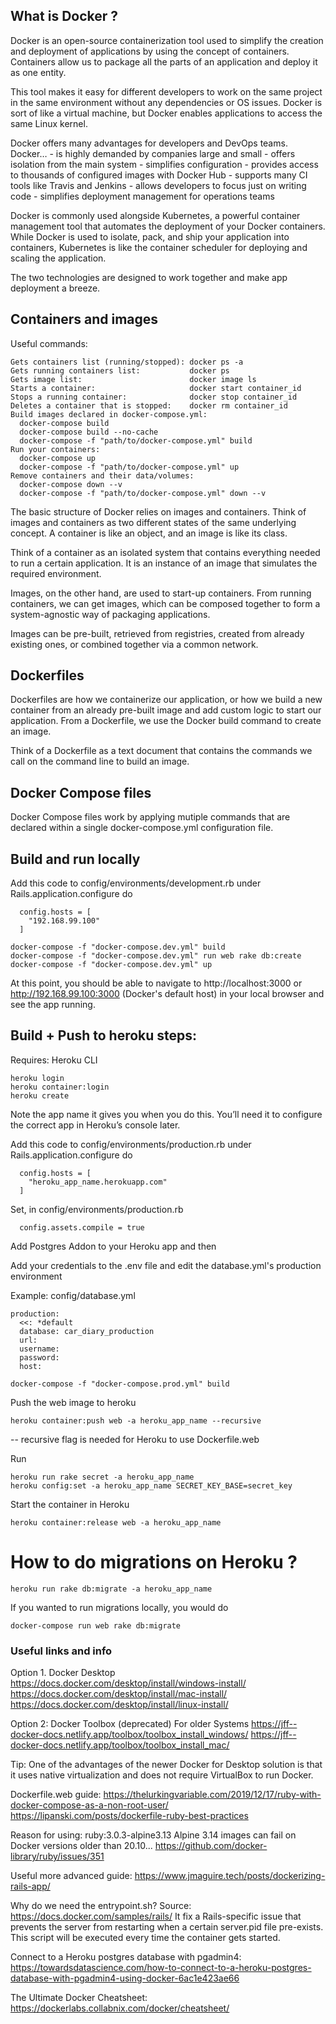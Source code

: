 ## What is Docker ?

Docker is an open-source containerization tool used to simplify the creation and deployment of applications by using the concept of containers. Containers allow us to package all the parts of an application and deploy it as one entity.

This tool makes it easy for different developers to work on the same project in the same environment without any dependencies or OS issues. Docker is sort of like a virtual machine, but Docker enables applications to access the same Linux kernel.

Docker offers many advantages for developers and DevOps teams. 
   Docker…
    - is highly demanded by companies large and small
    - offers isolation from the main system
    - simplifies configuration
    - provides access to thousands of configured images with Docker Hub
    - supports many CI tools like Travis and Jenkins
    - allows developers to focus just on writing code
    - simplifies deployment management for operations teams

Docker is commonly used alongside Kubernetes, a powerful container management tool that automates the deployment of your Docker containers. While Docker is used to isolate, pack, and ship your application into containers, Kubernetes is like the container scheduler for deploying and scaling the application.

The two technologies are designed to work together and make app deployment a breeze.

## Containers and images
Useful commands:
```
Gets containers list (running/stopped): docker ps -a
Gets running containers list:           docker ps
Gets image list:                        docker image ls
Starts a container:                     docker start container_id
Stops a running container:              docker stop container_id
Deletes a container that is stopped:    docker rm container_id
Build images declared in docker-compose.yml:
  docker-compose build
  docker-compose build --no-cache
  docker-compose -f "path/to/docker-compose.yml" build
Run your containers:
  docker-compose up
  docker-compose -f "path/to/docker-compose.yml" up
Remove containers and their data/volumes:
  docker-compose down --v
  docker-compose -f "path/to/docker-compose.yml" down --v
```
The basic structure of Docker relies on images and containers. Think of images and containers as two different states of the same underlying concept. A container is like an object, and an image is like its class.

Think of a container as an isolated system that contains everything needed to run a certain application. It is an instance of an image that simulates the required environment.

Images, on the other hand, are used to start-up containers. From running containers, we can get images, which can be composed together to form a system-agnostic way of packaging applications.

Images can be pre-built, retrieved from registries, created from already existing ones, or combined together via a common network.

## Dockerfiles

Dockerfiles are how we containerize our application, or how we build a new container from an already pre-built image and add custom logic to start our application. From a Dockerfile, we use the Docker build command to create an image.

Think of a Dockerfile as a text document that contains the commands we call on the command line to build an image.

## Docker Compose files

Docker Compose files work by applying mutiple commands that are declared within a single docker-compose.yml configuration file.


## Build and run locally
Add this code to config/environments/development.rb
under Rails.application.configure do
```
  config.hosts = [
    "192.168.99.100"
  ]
```

```
docker-compose -f "docker-compose.dev.yml" build
docker-compose -f "docker-compose.dev.yml" run web rake db:create
docker-compose -f "docker-compose.dev.yml" up
```

At this point, you should be able to navigate to http://localhost:3000
or http://192.168.99.100:3000 (Docker's default host)
in your local browser and see the app running.

## Build + Push to heroku steps:
Requires: Heroku CLI
```
heroku login
heroku container:login
heroku create
```
Note the app name it gives you when you do this. You’ll need it to configure the correct app in Heroku’s console later.

Add this code to config/environments/production.rb
under Rails.application.configure do
```
  config.hosts = [
    "heroku_app_name.herokuapp.com"
  ]
```

Set, in config/environments/production.rb
```
  config.assets.compile = true
```

Add Postgres Addon to your Heroku app and then

Add your credentials to the .env file and edit the database.yml's production environment

Example:
config/database.yml
```
production:
  <<: *default
  database: car_diary_production
  url: 
  username: 
  password: 
  host: 
```


```
docker-compose -f "docker-compose.prod.yml" build
```

Push the web image to heroku
```
heroku container:push web -a heroku_app_name --recursive
```
-- recursive flag is needed for Heroku to use Dockerfile.web

Run
```
heroku run rake secret -a heroku_app_name
heroku config:set -a heroku_app_name SECRET_KEY_BASE=secret_key
```

Start the container in Heroku
```
heroku container:release web -a heroku_app_name
```

# How to do migrations on Heroku ?

```
heroku run rake db:migrate -a heroku_app_name
```

If you wanted to run migrations locally, you would do 
```
docker-compose run web rake db:migrate
```


### Useful links and info

Option 1. Docker Desktop
https://docs.docker.com/desktop/install/windows-install/
https://docs.docker.com/desktop/install/mac-install/
https://docs.docker.com/desktop/install/linux-install/

Option 2: Docker Toolbox (deprecated) For older Systems
https://jff--docker-docs.netlify.app/toolbox/toolbox_install_windows/
https://jff--docker-docs.netlify.app/toolbox/toolbox_install_mac/

Tip: One of the advantages of the newer Docker for Desktop solution is that it uses native virtualization and does not require VirtualBox to run Docker.

Dockerfile.web guide:
https://thelurkingvariable.com/2019/12/17/ruby-with-docker-compose-as-a-non-root-user/
https://lipanski.com/posts/dockerfile-ruby-best-practices

Reason for using: ruby:3.0.3-alpine3.13
Alpine 3.14 images can fail on Docker versions older than 20.10...
https://github.com/docker-library/ruby/issues/351

Useful more advanced guide:
https://www.jmaguire.tech/posts/dockerizing-rails-app/

Why do we need the entrypoint.sh? Source: https://docs.docker.com/samples/rails/
It  fix a Rails-specific issue that prevents the server from restarting when a certain server.pid file pre-exists. 
This script will be executed every time the container gets started.

Connect to a Heroku postgres database with pgadmin4:
https://towardsdatascience.com/how-to-connect-to-a-heroku-postgres-database-with-pgadmin4-using-docker-6ac1e423ae66

The Ultimate Docker Cheatsheet:
https://dockerlabs.collabnix.com/docker/cheatsheet/

